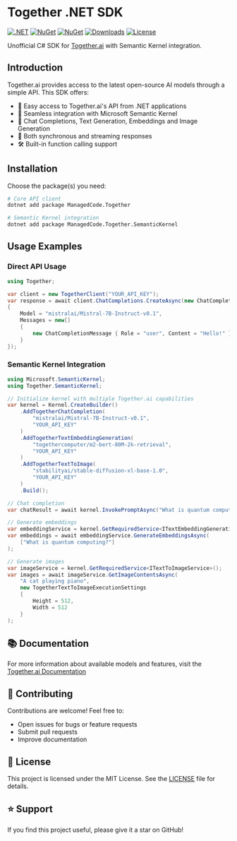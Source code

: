 # Together .NET SDK

[![.NET](https://github.com/managedcode/Together/actions/workflows/dotnet.yml/badge.svg)](https://github.com/managedcode/Together/actions/workflows/dotnet.yml)
[![NuGet](https://img.shields.io/nuget/v/ManagedCode.Together.svg)](https://www.nuget.org/packages/ManagedCode.Together)
[![NuGet](https://img.shields.io/nuget/v/ManagedCode.Together.SemanticKernel.svg)](https://www.nuget.org/packages/ManagedCode.Together.SemanticKernel)
[![Downloads](https://img.shields.io/nuget/dt/ManagedCode.Together.svg)](https://www.nuget.org/packages/ManagedCode.Together)
[![License](https://img.shields.io/github/license/managedcode/Together)](https://github.com/managedcode/together-dotnet/blob/main/LICENSE)

Unofficial C# SDK for [Together.ai](https://www.together.ai/) with Semantic Kernel integration.

## Introduction

Together.ai provides access to the latest open-source AI models through a simple API. This SDK offers:

- 🚀 Easy access to Together.ai's API from .NET applications
- 🧠 Seamless integration with Microsoft Semantic Kernel
- 🔧 Chat Completions, Text Generation, Embeddings and Image Generation
- 🌊 Both synchronous and streaming responses
- 🛠 Built-in function calling support

## Installation

Choose the package(s) you need:

```sh
# Core API client
dotnet add package ManagedCode.Together

# Semantic Kernel integration
dotnet add package ManagedCode.Together.SemanticKernel
```

## Usage Examples

### Direct API Usage

```csharp
using Together;

var client = new TogetherClient("YOUR_API_KEY");
var response = await client.ChatCompletions.CreateAsync(new ChatCompletionRequest 
{
    Model = "mistralai/Mistral-7B-Instruct-v0.1",
    Messages = new[] 
    { 
        new ChatCompletionMessage { Role = "user", Content = "Hello!" } 
    }
});
```

### Semantic Kernel Integration

```csharp
using Microsoft.SemanticKernel;
using Together.SemanticKernel;

// Initialize kernel with multiple Together.ai capabilities
var kernel = Kernel.CreateBuilder()
    .AddTogetherChatCompletion(
        "mistralai/Mistral-7B-Instruct-v0.1", 
        "YOUR_API_KEY"
    )
    .AddTogetherTextEmbeddingGeneration(
        "togethercomputer/m2-bert-80M-2k-retrieval",
        "YOUR_API_KEY"
    )
    .AddTogetherTextToImage(
        "stabilityai/stable-diffusion-xl-base-1.0",
        "YOUR_API_KEY"
    )
    .Build();

// Chat completion
var chatResult = await kernel.InvokePromptAsync("What is quantum computing?");

// Generate embeddings
var embeddingService = kernel.GetRequiredService<ITextEmbeddingGenerationService>();
var embeddings = await embeddingService.GenerateEmbeddingsAsync(
    ["What is quantum computing?"]
);

// Generate images
var imageService = kernel.GetRequiredService<ITextToImageService>();
var images = await imageService.GetImageContentsAsync(
    "A cat playing piano",
    new TogetherTextToImageExecutionSettings 
    {
        Height = 512,
        Width = 512
    }
);
```

## 📚 Documentation

For more information about available models and features, visit
the [Together.ai Documentation](https://docs.together.ai/)

## 💪 Contributing

Contributions are welcome! Feel free to:

- Open issues for bugs or feature requests
- Submit pull requests
- Improve documentation

## 📄 License

This project is licensed under the MIT License. See the [LICENSE](LICENSE) file for details.

## ⭐ Support

If you find this project useful, please give it a star on GitHub!
